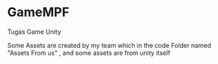 # GameMPF
Tugas Game Unity



Some Assets are created by my team which in the code Folder named "Assets From us" , and some assets are from unity itself
